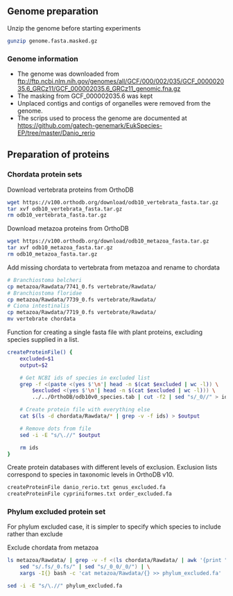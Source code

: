 ## Genome preparation

Unzip the genome before starting experiments

```bash
gunzip genome.fasta.masked.gz
```
### Genome information

* The genome was downloaded from ftp://ftp.ncbi.nlm.nih.gov/genomes/all/GCF/000/002/035/GCF_000002035.6_GRCz11/GCF_000002035.6_GRCz11_genomic.fna.gz
* The masking from GCF_000002035.6 was kept
* Unplaced contigs and contigs of organelles were removed from the genome.
* The scrips used to process the genome are documented at https://github.com/gatech-genemark/EukSpecies-EP/tree/master/Danio_rerio

## Preparation of proteins

### Chordata protein sets

Download vertebrata proteins from OrthoDB

```bash
wget https://v100.orthodb.org/download/odb10_vertebrata_fasta.tar.gz
tar xvf odb10_vertebrata_fasta.tar.gz
rm odb10_vertebrata_fasta.tar.gz
```

Download metazoa proteins from OrthoDB

```bash
wget https://v100.orthodb.org/download/odb10_metazoa_fasta.tar.gz
tar xvf odb10_metazoa_fasta.tar.gz
rm odb10_metazoa_fasta.tar.gz
```

Add missing chordata to vertebrata from metazoa and rename to chordata

```bash
# Branchiostoma belcheri
cp metazoa/Rawdata/7741_0.fs vertebrate/Rawdata/
# Branchiostoma floridae
cp metazoa/Rawdata/7739_0.fs vertebrate/Rawdata/
# Ciona intestinalis
cp metazoa/Rawdata/7719_0.fs vertebrate/Rawdata/
mv vertebrate chordata
```

Function for creating a single fasta file with plant proteins, excluding
species supplied in a list.

```bash
createProteinFile() {
    excluded=$1
    output=$2

    # Get NCBI ids of species in excluded list
    grep -f <(paste <(yes $'\n'| head -n $(cat $excluded | wc -l)) \
        $excluded <(yes $'\n'| head -n $(cat $excluded | wc -l))) \
        ../../OrthoDB/odb10v0_species.tab | cut -f2 | sed "s/_0//" > ids

    # Create protein file with everything else
    cat $(ls -d chordata/Rawdata/* | grep -v -f ids) > $output

    # Remove dots from file
    sed -i -E "s/\.//" $output

    rm ids
}
```

Create protein databases with different levels of exclusion. Exclusion lists
correspond to species in taxonomic levels in OrthoDB v10.

```bash
createProteinFile danio_rerio.txt genus_excluded.fa
createProteinFile cypriniformes.txt order_excluded.fa
```

### Phylum excluded protein set

For phylum excluded case, it is simpler to specify which species to include
rather than exclude


Exclude chordata from metazoa

```bash
ls metazoa/Rawdata/ | grep -v -f <(ls chordata/Rawdata/ | awk '{print "^"$1}' | \
    sed "s/.fs/_0.fs/" | sed "s/_0_0/_0/") | \
    xargs -I{} bash -c 'cat metazoa/Rawdata/{} >> phylum_excluded.fa'

sed -i -E "s/\.//" phylum_excluded.fa
```

